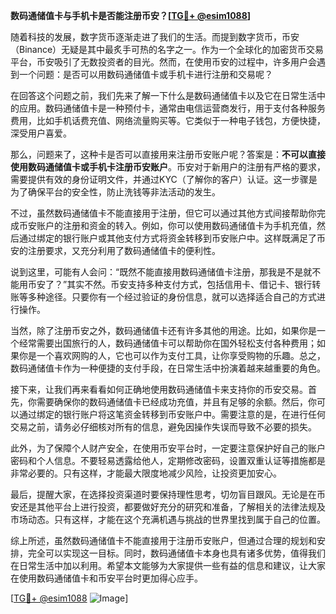 **数码通储值卡与手机卡是否能注册币安？[[TG💪+ @esim1088](https://t.me/s/esim1088)]**

随着科技的发展，数字货币逐渐走进了我们的生活。而提到数字货币，币安（Binance）无疑是其中最炙手可热的名字之一。作为一个全球化的加密货币交易平台，币安吸引了无数投资者的目光。然而，在使用币安的过程中，许多用户会遇到一个问题：是否可以用数码通储值卡或手机卡进行注册和交易呢？

在回答这个问题之前，我们先来了解一下什么是数码通储值卡以及它在日常生活中的应用。数码通储值卡是一种预付卡，通常由电信运营商发行，用于支付各种服务费用，比如手机话费充值、网络流量购买等。它类似于一种电子钱包，方便快捷，深受用户喜爱。

那么，问题来了，这种卡是否可以直接用来注册币安账户呢？答案是：**不可以直接使用数码通储值卡或手机卡注册币安账户**。币安对于新用户的注册有严格的要求，需要提供有效的身份证明文件，并通过KYC（了解你的客户）认证。这一步骤是为了确保平台的安全性，防止洗钱等非法活动的发生。

不过，虽然数码通储值卡不能直接用于注册，但它可以通过其他方式间接帮助你完成币安账户的注册和资金的转入。例如，你可以使用数码通储值卡为手机充值，然后通过绑定的银行账户或其他支付方式将资金转移到币安账户中。这样既满足了币安的注册要求，又充分利用了数码通储值卡的便利性。

说到这里，可能有人会问：“既然不能直接用数码通储值卡注册，那我是不是就不能用币安了？”其实不然。币安支持多种支付方式，包括信用卡、借记卡、银行转账等多种途径。只要你有一个经过验证的身份信息，就可以选择适合自己的方式进行操作。

当然，除了注册币安之外，数码通储值卡还有许多其他的用途。比如，如果你是一个经常需要出国旅行的人，数码通储值卡可以帮助你在国外轻松支付各种费用；如果你是一个喜欢网购的人，它也可以作为支付工具，让你享受购物的乐趣。总之，数码通储值卡作为一种便捷的支付手段，在日常生活中扮演着越来越重要的角色。

接下来，让我们再来看看如何正确地使用数码通储值卡来支持你的币安交易。首先，你需要确保你的数码通储值卡已经成功充值，并且有足够的余额。然后，你可以通过绑定的银行账户将这笔资金转移到币安账户中。需要注意的是，在进行任何交易之前，请务必仔细核对所有的信息，避免因操作失误而导致不必要的损失。

此外，为了保障个人财产安全，在使用币安平台时，一定要注意保护好自己的账户密码和个人信息。不要轻易透露给他人，定期修改密码，设置双重认证等措施都是非常必要的。只有这样，才能最大限度地减少风险，让投资更加安心。

最后，提醒大家，在选择投资渠道时要保持理性思考，切勿盲目跟风。无论是在币安还是其他平台上进行投资，都要做好充分的研究和准备，了解相关的法律法规及市场动态。只有这样，才能在这个充满机遇与挑战的世界里找到属于自己的位置。

综上所述，虽然数码通储值卡不能直接用于注册币安账户，但通过合理的规划和安排，完全可以实现这一目标。同时，数码通储值卡本身也具有诸多优势，值得我们在日常生活中加以利用。希望本文能够为大家提供一些有益的信息和建议，让大家在使用数码通储值卡和币安平台时更加得心应手。

[[TG💪+ @esim1088](https://t.me/s/esim1088) ![Image](https://i.postimg.cc/4NQfJmqS/Snipaste-2025-05-13-00-14-12.png)]